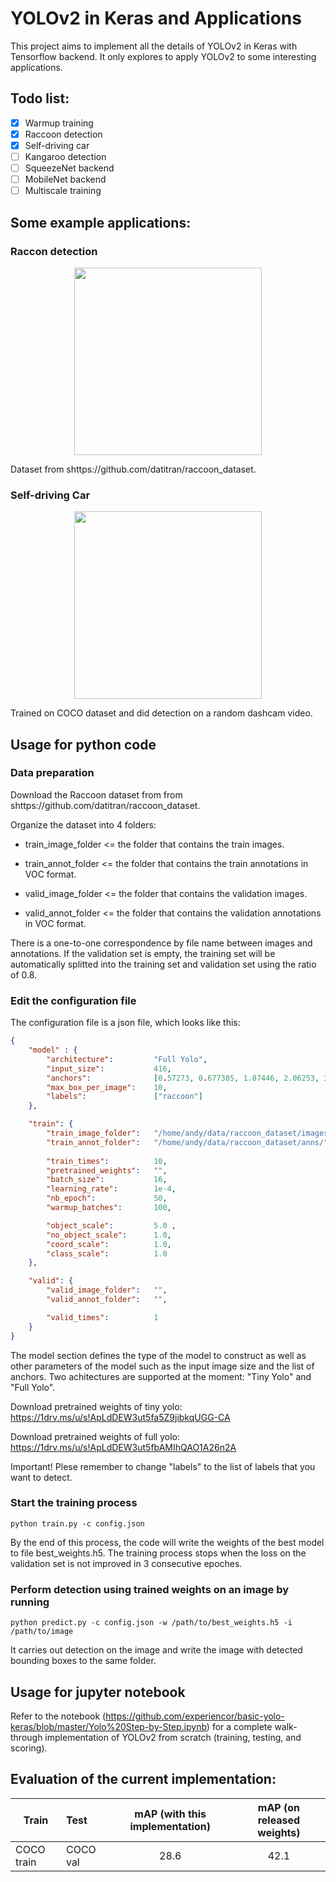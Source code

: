 
# YOLOv2 in Keras and Applications

This project aims to implement all the details of YOLOv2 in Keras with Tensorflow backend. It only explores to apply YOLOv2 to some interesting applications. 

## Todo list:
- [x] Warmup training
- [x] Raccoon detection
- [x] Self-driving car
- [ ] Kangaroo detection
- [ ] SqueezeNet backend
- [ ] MobileNet backend
- [ ] Multiscale training

## Some example applications:

### Raccon detection
<a href="https://www.youtube.com/watch?v=aibuvj2-zxA" rel="some text"><p align="center"><img src="https://i.imgur.com/6okeDjz.jpg" height="300"></p></a>

Dataset from shttps://github.com/datitran/raccoon_dataset.

### Self-driving Car
<a href="https://www.youtube.com/watch?v=oYCaILZxEWM" rel="some text"><p align="center"><img src="https://i.imgur.com/kEc9ptL.jpg" height="300"></p></a>

Trained on COCO dataset and did detection on a random dashcam video.

## Usage for python code
### Data preparation
Download the Raccoon dataset from from shttps://github.com/datitran/raccoon_dataset.

Organize the dataset into 4 folders:

+ train_image_folder <= the folder that contains the train images.

+ train_annot_folder <= the folder that contains the train annotations in VOC format.

+ valid_image_folder <= the folder that contains the validation images.

+ valid_annot_folder <= the folder that contains the validation annotations in VOC format.
    
There is a one-to-one correspondence by file name between images and annotations. If the validation set is empty, the training set will be automatically splitted into the training set and validation set using the ratio of 0.8.

### Edit the configuration file
The configuration file is a json file, which looks like this:

```json
{
    "model" : {
        "architecture":         "Full Yolo",
        "input_size":           416,
        "anchors":              [0.57273, 0.677385, 1.87446, 2.06253, 3.33843, 5.47434, 7.88282, 3.52778, 9.77052, 9.16828],
        "max_box_per_image":    10,        
        "labels":               ["raccoon"]
    },

    "train": {
        "train_image_folder":   "/home/andy/data/raccoon_dataset/images/",
        "train_annot_folder":   "/home/andy/data/raccoon_dataset/anns/",      
          
        "train_times":          10,
        "pretrained_weights":   "",
        "batch_size":           16,
        "learning_rate":        1e-4,
        "nb_epoch":             50,
        "warmup_batches":       100,

        "object_scale":         5.0 ,
        "no_object_scale":      1.0,
        "coord_scale":          1.0,
        "class_scale":          1.0
    },

    "valid": {
        "valid_image_folder":   "",
        "valid_annot_folder":   "",

        "valid_times":          1
    }
}
```

The model section defines the type of the model to construct as well as other parameters of the model such as the input image size and the list of anchors. Two achitectures are supported at the moment: "Tiny Yolo" and "Full Yolo". 

Download pretrained weights of tiny yolo: https://1drv.ms/u/s!ApLdDEW3ut5fa5Z9jibkqUGG-CA

Download pretrained weights of full yolo: https://1drv.ms/u/s!ApLdDEW3ut5fbAMIhQAO1A26n2A

Important! Plese remember to change "labels" to the list of labels that you want to detect.

### Start the training process

`python train.py -c config.json`

By the end of this process, the code will write the weights of the best model to file best_weights.h5. The training process stops when the loss on the validation set is not improved in 3 consecutive epoches.

### Perform detection using trained weights on an image by running
`python predict.py -c config.json -w /path/to/best_weights.h5 -i /path/to/image`

It carries out detection on the image and write the image with detected bounding boxes to the same folder.

## Usage for jupyter notebook

Refer to the notebook (https://github.com/experiencor/basic-yolo-keras/blob/master/Yolo%20Step-by-Step.ipynb) for a complete walk-through implementation of YOLOv2 from scratch (training, testing, and scoring).

## Evaluation of the current implementation:

| Train        | Test          | mAP (with this implementation) | mAP (on released weights) |
| -------------|:--------------|:------------------------:|:-------------------------:|
| COCO train   | COCO val      | 28.6 |    42.1 |
